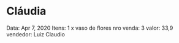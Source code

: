 # Cláudia

Data: Apr 7, 2020
Itens: 1 x vaso de flores
nro venda: 3
valor: 33,9
vendedor: Luiz Claudio